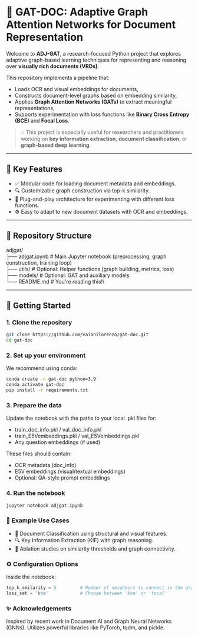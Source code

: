 # 📄 GAT-DOC: Adaptive Graph Attention Networks for Document Representation

Welcome to **ADJ-GAT**, a research-focused Python project that explores adaptive graph-based learning techniques for representing and reasoning over **visually rich documents (VRDs)**.

This repository implements a pipeline that:

- Loads OCR and visual embeddings for documents,
- Constructs document-level graphs based on embedding similarity,
- Applies **Graph Attention Networks (GATs)** to extract meaningful representations,
- Supports experimentation with loss functions like **Binary Cross Entropy (BCE)** and **Focal Loss**.

> 💡 This project is especially useful for researchers and practitioners working on **key information extraction**, **document classification**, or **graph-based deep learning**.

---

## 🧠 Key Features

- ✅ Modular code for loading document metadata and embeddings.
- 🔍 Customizable graph construction via top-k similarity.
- 🧱 Plug-and-play architecture for experimenting with different loss functions.
- ⚙️ Easy to adapt to new document datasets with OCR and embeddings.

---

## 📁 Repository Structure

adjgat/\
├── adjgat.ipynb # Main Jupyter notebook (preprocessing, graph construction, training loop)\
├── utils/ # Optional: Helper functions (graph building, metrics, loss)\
├── models/ # Optional: GAT and auxiliary models\
└── README.md # You're reading this!\


---

## 🚀 Getting Started

### 1. Clone the repository

```bash
git clone https://github.com/vaianilorenzo/gat-doc.git
cd gat-doc
```

### 2. Set up your environment

We recommend using conda:

```bash
conda create -n gat-doc python=3.9
conda activate gat-doc
pip install -r requirements.txt
```

### 3. Prepare the data
Update the notebook with the paths to your local .pkl files for:
- train_doc_info.pkl / val_doc_info.pkl
- train_E5Vembeddings.pkl / val_E5Vembeddings.pkl
- Any question embeddings (if used)

These files should contain:
- OCR metadata (doc_info)
- E5V embeddings (visual/textual embeddings)
- Optional: QA-style prompt embeddings

### 4. Run the notebook
```bash
jupyter notebook adjgat.ipynb
```

### 🧪 Example Use Cases
- 📑 Document Classification using structural and visual features.
- 🔍 Key Information Extraction (KIE) with graph reasoning.
- 🔬 Ablation studies on similarity thresholds and graph connectivity.

### ⚙️ Configuration Options
Inside the notebook:
```python
top_k_smilarity = 5         # Number of neighbors to connect in the graph
loss_set = 'bce'            # Choose between 'bce' or 'focal'
```

### ✨ Acknowledgements
Inspired by recent work in Document AI and Graph Neural Networks (GNNs).
Utilizes powerful libraries like PyTorch, tqdm, and pickle.
